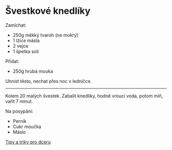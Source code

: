 # Švestkové knedlíky

Zamíchat:

* 250g měkký tvaroh (ne mokrý)
* 1 lžíce másla
* 2 vejce
* 1 špetka soli

Přidat:

* 250g hrubá mouka

Uhníst těsto, nechat přes noc v ledničce.

---

Kolem 20 malých švestek. Zabalit knedlíky, hodně vroucí voda, potom míň, vařit 7 minut.

Na posypání:

* Perník
* Cukr moučka
* Máslo

[Tipy a triky pro dceru](https://www.kucharkaprodceru.cz/ovocne-knedliky-tvarohove/)
